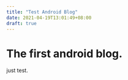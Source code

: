 ```yaml
---
title: "Test Android Blog"
date: 2021-04-19T13:01:49+08:00
draft: true
---  
```


# The first android blog.  
just test.

